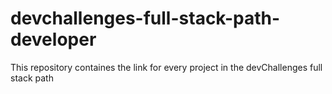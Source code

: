 # devchallenges-full-stack-path-developer
This repository containes the link for every project in the devChallenges full stack path

